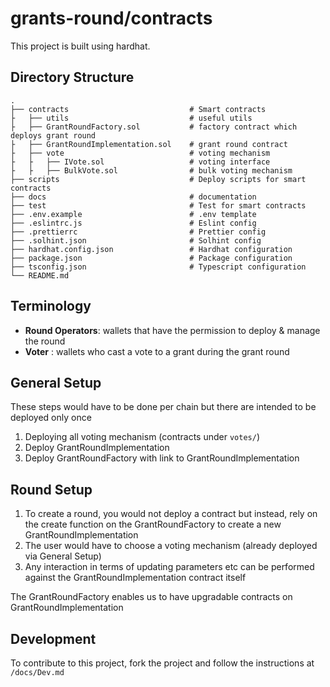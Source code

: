 # grants-round/contracts

This project is built using hardhat.

## Directory Structure

```
.
├── contracts                           # Smart contracts
├   ├── utils                           # useful utils
├   ├── GrantRoundFactory.sol           # factory contract which deploys grant round
├   ├── GrantRoundImplementation.sol    # grant round contract 
├   ├── vote                            # voting mechanism
├   ├   ├── IVote.sol                   # voting interface
├   ├   ├── BulkVote.sol                # bulk voting mechanism
├── scripts                             # Deploy scripts for smart contracts
├── docs                                # documentation 
├── test                                # Test for smart contracts
├── .env.example                        # .env template
├── .eslintrc.js                        # Eslint config
├── .prettierrc                         # Prettier config
├── .solhint.json                       # Solhint config
├── hardhat.config.json                 # Hardhat configuration
├── package.json                        # Package configuration
├── tsconfig.json                       # Typescript configuration
└── README.md
```


## Terminology

- **Round Operators**: wallets that have the permission to deploy & manage the round
- **Voter** : wallets who cast a vote to a grant during the grant round 

## General Setup

These steps would have to be done per chain but there are intended to be deployed only once

1. Deploying all voting mechanism (contracts under `votes/`)
2. Deploy GrantRoundImplementation
3. Deploy GrantRoundFactory with link to GrantRoundImplementation

## Round Setup

1. To create a round, you would not deploy a contract but instead, rely on the create function on the GrantRoundFactory to create a new GrantRoundImplementation
2. The user would have to choose a voting mechanism (already deployed via General Setup)
3. Any interaction in terms of updating parameters etc can be performed against the GrantRoundImplementation contract itself



The GrantRoundFactory enables us to have upgradable contracts on GrantRoundImplementation

## Development

To contribute to this project, fork the project and follow the instructions at `/docs/Dev.md`